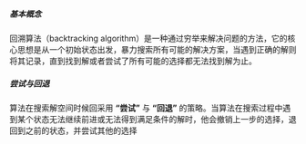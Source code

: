 
##### 基本概念
回溯算法（backtracking algorithm）是一种通过穷举来解决问题的方法，它的核心思想是从一个初始状态出发，暴力搜索所有可能的解决方案，当遇到正确的解则将其记录，直到找到解或者尝试了所有可能的选择都无法找到解为止。

##### 尝试与回退
算法在搜索解空间时候回采用 **“尝试”** 与 **“回退”** 的策略。当算法在搜索过程中遇到某个状态无法继续前进或无法得到满足条件的解时，他会撤销上一步的选择，退回到之前的状态，并尝试其他的选择
